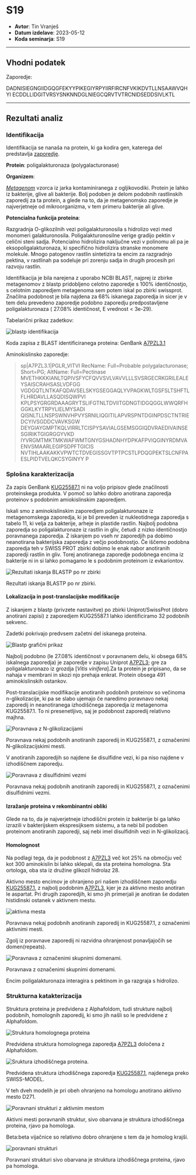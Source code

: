 # S19


- **Avtor**: Tin Vranješ
- **Datum izdelave**: 2023-05-12
- **Koda seminarja**: S19

---
## Vhodni podatek

Zaporedje: 

DADNISIEGNGIIDGQGFEKYYPIKEGIYRPYIIRFIRCNFVKIKDVTLLNSAAWVQHYI
ECDDLLIDGITVRSYSNKNNDGLNIEGCQRVTVTRCNIDSEDDSIVLKTL

---
## Rezultati analiz

### Identifikacija
Identifikacija se nanaša na protein, ki ga kodira gen, katerega del predstavlja  [zaporedje](#vhodni-podatek).

**Protein**: 
poligalakturonaza (polygalacturonase)

**Organizem**: 

[*Metagenom*](https://www.ncbi.nlm.nih.gov/biosample/SAMN04260313) vzorca iz jarka kontaminiranega z ogljikovodiki.
Protein je lahko iz bakterije, glive ali bakterije. Bolj podoben je delom podobnih rastlinskih zaporedij za ta protein, a glede na to, da je metagenomsko zaporedje je najverjetneje od mikroorganizma, v tem primeru bakterije ali glive.

**Potencialna funkcija proteina**:

Razgradnja O-glikozilnih vezi poligalakturonosila s hidrolizo vezi med monomeri galakturonosila. Poligalakturonosilne verige gradijo pektin v celični steni sadja. Potencialno hidrolizira naključne vezi v polinomu ali pa je eksopoligalakturonaza, ki specifično hidrolizira stranske monomere molekule. Mnogo patogenov rastlin sintetizira ta encim za razgradnjo pektina, v rastlinah pa sodeluje pri zorenju sadja in drugih procesih pri razvoju rastlin.

Identifikacija je bila narejena z uporabo NCBI BLAST, najprej iz zbirke metagenomov z blastp pridobljeno celotno zaporedje s 100% identičnostjo, s  celotnim zaporedjem metagenoma sem potem iskal po zbirki swissprot. Značilna podobnost je bila najdena za 68% iskanega zaporedja in sicer je v tem delu prevedeno zaporedje podobno zaporedju predpostavljene poligalakturonaza ( 27.08% identičnost, E vrednost < 3e-29).

Tabelarični prikaz zadetkov:

![blastp identifikacija](s19-BLASTP_SWISSP.png)

Koda zapisa z BLAST identificiranega proteina: GenBank [A7PZL3.1](https://www.ncbi.nlm.nih.gov/protein/A7PZL3.1?report=genbank&log$=prottop&blast_rank=1&RID=6CUYSZM8013)

Aminokislinsko zaporedje:

>sp|A7PZL3.1|PGLR_VITVI RecName: Full=Probable polygalacturonase; Short=PG; AltName: Full=Pectinase
MVETHKKKIANLTQPIVSFYCFQVVSVLVAVVLLLSVSRGECRKGRILEALEYSAISCRAHSASLVDFGG
VGDGQTLNTKAFQDAVSELSKYGSEGGAQLYVPAGKWLTGSFSLTSHFTLFLHRDAVLLASQDISQWPVI
KPLPSYGRGRDAAAGRYTSLIFGTNLTDVIITGDNGTIDGQGGLWWQRFHGGKLKYTRPYLIELMYSADI
QISNLTLLNSPSWNVHPVYSRNILIQGITILAPVRSPNTDGINPDSCTNTRIEDCYIVSGDDCVAVKSGW
DEYGIAYGMPTKQLVIRRLTCISPYSAVIALGSEMSGGIQDVRAEDIVAINSESGIRIKTGIGRGGYVKD
IYVRGMTMKTMKWAFWMTGNYGSHADNHYDPKAFPVIQGINYRDMVAENVSMAARLEGIPSDPFTGICIS
NVTIHLAAKAKKVPWTCTDVEGISSGVTPTPCSTLPDQGPEKTSLCNFPAESLPIDTVELQKCSYGINYY
P


### Splošna karakterizacija

Za zapis GenBank [KUG25587.1](https://www.ncbi.nlm.nih.gov/protein/KUG25587.1?report=genbank&log$=prottop&blast_rank=1&RID=5VT8D4AW013) ni na voljo pripisov glede značilnosti proteinskega produkta. V pomoč so lahko dobro anotirana zaporedja proteinov s podobnim amiokislinskim zaporedjem.

Iskali smo z aminokislinskim zaporedjem poligalakturonaze iz metagenomskega zaporedja, ki je bil preveden iz nukleotidnega zaporedja s tabelo 11, ki velja za bakterije, arheje in plastide rastlin. Najbolj podobna zaporedja so poligalakturonaze iz rastlin in gliv, četudi z nizko identičnostjo poravnanega zaporedja. Z iskanjem po vseh nr zaporedjih pa dobimo neanotirana bakterijska zaporedja z večjo podobnostjo. Če iščemo podobna zaporedja teh v SWISS PROT zbirki dobimo le enak nabor anotiranih zaporedji rastlin in gliv. Torej anotiranega zaporedje podobnega encima iz bakterije ni in si lahko pomagamo le s podobnim proteinom iz evkariontov.


![Rezultati iskanja BLASTP po nr zbirki ](s19-BLASTP_NR.png)

Rezultati iskanja BLASTP po nr zbirki.

#### Lokalizacija in post-translacijske modifikacije

Z iskanjem z blastp (privzete nastavitve) po zbirki Uniprot/SwissProt (dobro anotirani zapisi) z zaporedjem KUG25587.1 lahko identificiramo 32 podobnih  sekvenc.

Zadetki pokrivajo predvsem začetni del iskanega proteina.

![Blastp grafični prikaz](s19-BLASTP_SWISSP_graf.png)

Najbolj podobno (le 27.08% identičnost v poravnanem delu, ki obsega 68% iskalnega zaporedja) je zaporedje v zapisu Uniprot [A7PZL3](https://www.uniprot.org/uniprotkb/A7PZL3/entry#ptm_processing); gre za poligalakturonazo iz grozdja [*Vitis vinifera*].Za ta protein je pripisano, da se nahaja v membrani in skozi njo prehaja enkrat. Protein obsega 491 aminokislinskih ostankov.

Post-translacijske modifikacije anotiranih podobnih proteinov so večinoma n-glikolizacije, ki pa se slabo ujemajo če naredimo poravnavo nekaj zaporedij in neanotiranega izhodiščnega zaporedja iz metagenoma KUG25587.1. To ni presenetljivo, saj je podobnost zaporedij relativno majhna.

![Poravnava z N-glikolizacijami](s19-Nglik.png)

Poravnava nekaj podobnih anotiranih zaporedij in KUG25587.1, z označenimi N-glikolizacijskimi mesti.

V anotiranih zaporedjih so najdene še disulfidne vezi, ki pa niso najdene v izhodiščnem zaporedju.

![Poravnava z disulfidnimi vezmi](s19-disulfidne_vezi.png)

Poravnava nekaj podobnih anotiranih zaporedij in KUG25587.1, z označenimi disulfidnimi vezmi.

#### Izražanje proteina v rekombinantni obliki

Glede na to, da je najverjetneje izhodiščni protein iz bakterije bi ga lahko izrazili v bakterijskem ekspresijksem sistemu, a ta nebi bil podoben proteinom anotiranih zaporedji, saj nebi imel disulfidnih vezi in N-glikolizacij.

 #### Homolognost
 
Na podlagi tega, da je podobnost z [A7PZL3](https://www.uniprot.org/uniprotkb/A7PZL3/entry#ptm_processing) več kot 25% na območju več kot 300 aminokislin bi lahko sklepali, da sta proteina homologna. Sta ortologa, oba sta iz družine glikozil hidrolaz 28.

Aktivno mesto encimov je ohranjeno pri našem izhodiščnem zaporedju [KUG25587.1](https://www.ncbi.nlm.nih.gov/protein/KUG25587.1?report=genbank&log$=prottop&blast_rank=1&RID=5VT8D4AW013), z najbolj podobnim [A7PZL3](https://www.uniprot.org/uniprotkb/A7PZL3/entry#ptm_processing), kjer je za aktivno mesto anotiran le aspartat. Pri drugih zaporedjih, ki smo jih primerjali je anotiran še dodaten histidinski ostanek v aktivnem mestu.

![aktivna mesta](s19-aktivna_mesta.png)

Poravnava nekaj podobnih anotiranih zaporedij in KUG25587.1, z označenimi aktivnimi mesti.


Zgolj iz poravnave zaporedij ni razvidna ohranjenost ponavljajočih se domen(repeats). 

![Poravnava z označenimi skupnimi domenami.](s19-repeats.png)

Poravnava z označenimi skupnimi domenami.

Encim poligalakturonaza interagira s pektinom in ga razgraja s hidrolizo.


### Strukturna katakterizacija

Struktura proteina je predvidena z Alphafoldom, tudi strukture najbolj podobnih, homolognih zaporedij, ki smo jih našli so le predvidene z Alphafoldom.

![Struktura homolognega proteina](s19-struktura_homologa.png)

Predvidena struktura homolognega zaporedja [A7PZL3](https://www.uniprot.org/uniprotkb/A7PZL3/entry#ptm_processing) določena z Alphafoldom.

![Sruktura izhodiščnega proteina.](s19-struktura_encima.png)

Predvidena struktura izhodiščnega zaporedja [KUG25587.1](https://www.ncbi.nlm.nih.gov/protein/KUG25587.1?report=genbank&log$=prottop&blast_rank=1&RID=5VT8D4AW013), najdenega preko SWISS-MODEL.

V teh dveh modelih je pri obeh ohranjeno na homologu anotirano aktivno mesto D271.

![Poravnani strukturi z aktivnim mestom](s19-str_aktivno_mesto.png)

Aktivni mesti poravnanih struktur, sivo obarvana je struktura izhodiščnega proteina, rjavo pa homologa.

Beta:beta vijačnice so relativno dobro ohranjene s tem da je homolog krajši.

![poravnani strukturi](s19-poravnani_strukturi.png)

Poravnani strukturi sivo obarvana je struktura izhodiščnega proteina, rjavo pa homologa.

